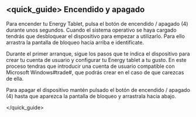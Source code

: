 ## <quick_guide> Encendido y apagado

Para encender tu Energy Tablet, pulsa el botón de encendido / apagado (4) durante unos segundos. Cuando el sistema operativo se haya cargado tendrás que desbloquear el
dispositivo para empezar a utilizarlo.
Para ello arrastra la pantalla de bloqueo hacia arriba e identifícate.

Durante el primer arranque, sigue los pasos que te índica el dispositivo para crear tu cuenta de usuario y configurar tu Energy tablet a tu gusto. En este proceso tendras que introducir una cuenta de usuario compatible con Microsoft Windows#trade#, que podrás crear en el caso de que carezcas de ella.

Para apagar el dispositivo mantén pulsado el botón de encendido / apagado (4) hasta que aparezca la pantalla de bloqueo y arrastrala hacia abajo.

</quick_guide>

